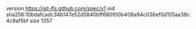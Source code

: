version https://git-lfs.github.com/spec/v1
oid sha256:10bdafcadc34b147e52d5840bff680f00b408a94c036ef0d155aa38c4c9af5bf
size 1357
